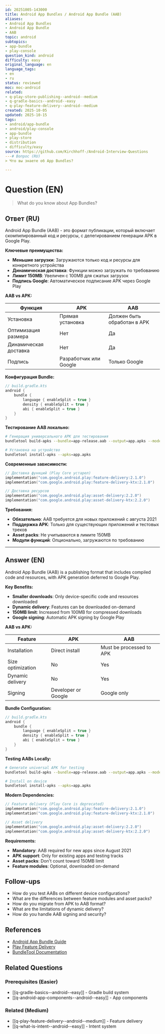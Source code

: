 ```yaml
---
id: 20251005-143000
title: Android App Bundles / Android App Bundle (AAB)
aliases:
- Android App Bundles
- Android App Bundle
- AAB
topic: android
subtopics:
- app-bundle
- play-console
question_kind: android
difficulty: easy
original_language: en
language_tags:
- en
- ru
status: reviewed
moc: moc-android
related:
- q-play-store-publishing--android--medium
- q-gradle-basics--android--easy
- q-play-feature-delivery--android--medium
created: 2025-10-05
updated: 2025-10-15
tags:
- android/app-bundle
- android/play-console
- app-bundle
- play-store
- distribution
- difficulty/easy
source: https://github.com/Kirchhoff-/Android-Interview-Questions
---# Вопрос (RU)
> Что вы знаете об App Bundles?

---
```


# Question (EN)
> What do you know about App Bundles?

## Ответ (RU)

Android App Bundle (AAB) - это формат публикации, который включает скомпилированный код и ресурсы, с делегированием генерации APK в Google Play.

**Ключевые преимущества:**

- **Меньшие загрузки**: Загружаются только код и ресурсы для конкретного устройства
- **Динамическая доставка**: Функции можно загружать по требованию
- **Лимит 150MB**: Увеличен с 100MB для сжатых загрузок
- **Подпись Google**: Автоматическое подписание APK через Google Play

**AAB vs APK:**

| Функция | APK | AAB |
|---------|-----|-----|
| Установка | Прямая установка | Должен быть обработан в APK |
| Оптимизация размера | Нет | Да |
| Динамическая доставка | Нет | Да |
| Подпись | Разработчик или Google | Только Google |

**Конфигурация Bundle:**

```kotlin
// build.gradle.kts
android {
    bundle {
        language { enableSplit = true }
        density { enableSplit = true }
        abi { enableSplit = true }
    }
}
```

**Тестирование AAB локально:**

```bash
# Генерация универсального APK для тестирования
bundletool build-apks --bundle=app-release.aab --output=app.apks --mode=universal

# Установка на устройство
bundletool install-apks --apks=app.apks
```

**Современные зависимости:**

```kotlin
// Доставка функций (Play Core устарел)
implementation("com.google.android.play:feature-delivery:2.1.0")
implementation("com.google.android.play:feature-delivery-ktx:2.1.0")

// Доставка ресурсов
implementation("com.google.android.play:asset-delivery:2.2.0")
implementation("com.google.android.play:asset-delivery-ktx:2.2.0")
```

**Требования:**

- **Обязательно**: AAB требуется для новых приложений с августа 2021
- **Поддержка APK**: Только для существующих приложений и тестовых треков
- **Asset packs**: Не учитываются в лимите 150MB
- **Модули функций**: Опционально, загружаются по требованию

---

## Answer (EN)

Android App Bundle (AAB) is a publishing format that includes compiled code and resources, with APK generation deferred to Google Play.

**Key Benefits:**

- **Smaller downloads**: Only device-specific code and resources downloaded
- **Dynamic delivery**: Features can be downloaded on-demand
- **150MB limit**: Increased from 100MB for compressed downloads
- **Google signing**: Automatic APK signing by Google Play

**AAB vs APK:**

| Feature | APK | AAB |
|---------|-----|-----|
| Installation | Direct install | Must be processed to APK |
| Size optimization | No | Yes |
| Dynamic delivery | No | Yes |
| Signing | Developer or Google | Google only |

**Bundle Configuration:**

```kotlin
// build.gradle.kts
android {
    bundle {
        language { enableSplit = true }
        density { enableSplit = true }
        abi { enableSplit = true }
    }
}
```

**Testing AABs Locally:**

```bash
# Generate universal APK for testing
bundletool build-apks --bundle=app-release.aab --output=app.apks --mode=universal

# Install on device
bundletool install-apks --apks=app.apks
```

**Modern Dependencies:**

```kotlin
// Feature delivery (Play Core is deprecated)
implementation("com.google.android.play:feature-delivery:2.1.0")
implementation("com.google.android.play:feature-delivery-ktx:2.1.0")

// Asset delivery
implementation("com.google.android.play:asset-delivery:2.2.0")
implementation("com.google.android.play:asset-delivery-ktx:2.2.0")
```

**Requirements:**

- **Mandatory**: AAB required for new apps since August 2021
- **APK support**: Only for existing apps and testing tracks
- **Asset packs**: Don't count toward 150MB limit
- **Feature modules**: Optional, downloaded on-demand

## Follow-ups

- How do you test AABs on different device configurations?
- What are the differences between feature modules and asset packs?
- How do you migrate from APK to AAB format?
- What are the limitations of dynamic delivery?
- How do you handle AAB signing and security?

## References

- [Android App Bundle Guide](https://developer.android.com/guide/app-bundle)
- [Play Feature Delivery](https://developer.android.com/guide/playcore/feature-delivery)
- [BundleTool Documentation](https://developer.android.com/studio/command-line/bundletool)

## Related Questions

### Prerequisites (Easier)
- [[q-gradle-basics--android--easy]] - Gradle build system
- [[q-android-app-components--android--easy]] - App components

### Related (Medium)
- [[q-play-feature-delivery--android--medium]] - Feature delivery
- [[q-what-is-intent--android--easy]] - Intent system

